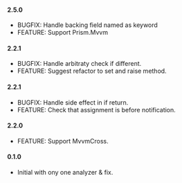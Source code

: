 #### 2.5.0
* BUGFIX: Handle backing field named as keyword 
* FEATURE: Support Prism.Mvvm

#### 2.2.1
* BUGFIX: Handle arbitraty check if different.
* FEATURE: Suggest refactor to set and raise method.

#### 2.2.1
* BUGFIX: Handle side effect in if return.
* FEATURE: Check that assignment is before notification.

#### 2.2.0
* FEATURE: Support MvvmCross.

#### 0.1.0
* Initial with ony one analyzer & fix.

